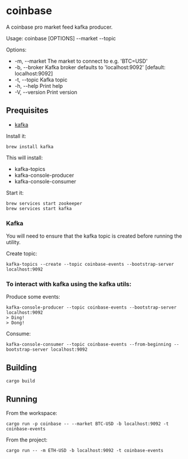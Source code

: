 # coinbase 
A coinbase pro market feed kafka producer.

Usage: coinbase [OPTIONS] --market <MARKET> --topic <TOPIC>

Options:
*  -m, --market <MARKET>  The market to connect to e.g. 'BTC=USD'
*  -b, --broker <BROKER>  Kafka broker defaults to 'localhost:9092' [default: localhost:9092]
*  -t, --topic <TOPIC>    Kafka topic
*  -h, --help             Print help
*  -V, --version          Print version

## Prequisites
* [kafka](https://kafka.apache.org/quickstart)

Install it:
```
brew install kafka
```

This will install:
* kafka-topics
* kafka-console-producer
* kafka-console-consumer

Start it:
```
brew services start zookeeper
brew services start kafka 
```

### Kafka 
You will need to ensure that the kafka topic is created before running the utility. 

Create topic:
```
kafka-topics --create --topic coinbase-events --bootstrap-server localhost:9092
```

### To interact with kafka using the kafka utils:

Produce some events:
```
kafka-console-producer --topic coinbase-events --bootstrap-server localhost:9092
> Ding!
> Dong!
```

Consume:
```
kafka-console-consumer --topic coinbase-events --from-beginning --bootstrap-server localhost:9092
```


## Building
```
cargo build
```

## Running

From the workspace:
```
cargo run -p coinbase -- --market BTC-USD -b localhost:9092 -t coinbase-events
```


From the project:
```
cargo run -- -m ETH-USD -b localhost:9092 -t coinbase-events
```

